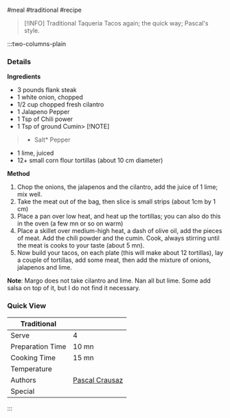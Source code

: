 #meal #traditional #recipe

> [!INFO]
> Traditional Taqueria Tacos again; the quick way; Pascal's style.

:::two-columns-plain

### Details
**Ingredients**

- 3 pounds flank steak
- 1 white onion, chopped
- 1/2 cup chopped fresh cilantro
- 1 Jalapeno Pepper
- 1 Tsp of Chili power
- 1 Tsp of ground Cumin> [!NOTE]
> - Salt\* Pepper
- 1 lime, juiced
- 12+ small corn flour tortillas (about 10 cm diameter)


**Method**

1. Chop the onions, the jalapenos and the cilantro, add the juice of 1 lime; mix well.
2. Take the meat out of the bag, then slice is small strips (about 1cm by 1 cm)
3. Place a pan over low heat, and heat up the tortillas; you can also do this in the oven (a few mn or so on warm)
4. Place a skillet over medium-high heat, a dash of olive oil, add the pieces of meat. Add the chili powder and the cumin. Cook, always stirring until the meat is cooks to your taste (about 5 mn).
5. Now build your tacos, on each plate (this will make about 12 tortillas), lay a couple of tortillas, add some meat, then add the mixture of onions, jalapenos and lime.

**Note**: Margo does not take cilantro and lime. Nan all but lime. Some add salsa on top of it, but I do not find it necessary.


### Quick View
| Traditional      |                                                |
| ---------------- | ---------------------------------------------- |
| Serve            | 4                                              |
| Preparation Time | 10 mn                                          |
| Cooking Time     | 15 mn                                          |
| Temperature      |                                                |
| Authors          | [Pascal Crausaz](mailto:pascal@askpascal.com)  |
| Special          |                                                |

:::

